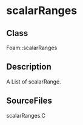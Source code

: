 # scalarRanges 
## Class
Foam::scalarRanges

## Description
A List of scalarRange.

## SourceFiles
scalarRanges.C

